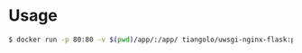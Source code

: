 # Usage

```bash
$ docker run -p 80:80 -v $(pwd)/app/:/app/ tiangolo/uwsgi-nginx-flask:python3.6
```
